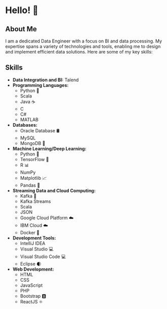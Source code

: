 # Hello! 👋

## About Me

I am a dedicated Data Engineer with a focus on BI and data processing. My expertise spans a variety of technologies and tools, enabling me to design and implement efficient data solutions. Here are some of my key skills:

## Skills

- **Data Integration and BI:** Talend 
- **Programming Languages:**
  - Python 🐍
  - Scala
  - Java ☕
  - C
  - C#
  - MATLAB
- **Databases:**
  - Oracle Database 🛢️
  - MySQL
  - MongoDB 🍃
- **Machine Learning/Deep Learning:**
  - Python 🐍
  - TensorFlow 🤖
  - R 📊
  - NumPy
  - Matplotlib 📈
  - Pandas 🐼
- **Streaming Data and Cloud Computing:**
  - Kafka 🚀
  - Kafka Streams
  - Scala
  - JSON
  - Google Cloud Platform ☁️
  - IBM Cloud ☁️
  - Docker 🐳
- **Development Tools:**
  - IntelliJ IDEA
  - Visual Studio 💻
  - Visual Studio Code 💻
  - Eclipse 🌒
- **Web Development:**
  - HTML
  - CSS
  - JavaScript
  - PHP
  - Bootstrap 🅱️
  - ReactJS ⚛️

